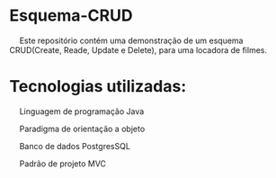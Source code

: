 # Esquema-CRUD
  <p>&emsp; Este repositório contém uma demonstração de um esquema CRUD(Create, Reade, Update e Delete), para uma locadora de filmes.<p>

# Tecnologias utilizadas:
  <p>&emsp; Linguagem de programação Java<p>
  <p>&emsp; Paradigma de orientação a objeto<p>
  <p>&emsp; Banco de dados PostgresSQL<p>
  <p>&emsp; Padrão de projeto MVC<p>
